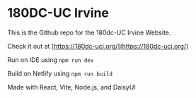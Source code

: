 # 180DC-UC Irvine

This is the Github repo for the 180dc-UC Irvine Website. 

Check it out at [https://180dc-uci.org/](https://180dc-uci.org/)

Run on IDE using ```npm run dev```

Build on Netlify using ```npm run build```

Made with React, Vite, Node.js, and DaisyUI

